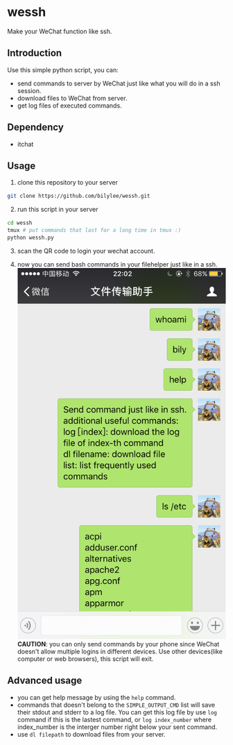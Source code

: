 # wessh
Make your WeChat function like ssh.

## Introduction
Use this simple python script, you can:
 - send commands to server by WeChat just like what you will do in a ssh session.
 - download files to WeChat from server.
 - get log files of executed commands.

## Dependency
- itchat

## Usage
1. clone this repository to your server
```bash
git clone https://github.com/bilylee/wessh.git
```

2. run this script in your server
```bash
cd wessh
tmux # put commands that last for a long time in tmux :)
python wessh.py
```

3. scan the QR code to login your wechat account.

4. now you can send bash commands in your filehelper just like in a ssh.
![demo image](demo.PNG)
**CAUTION**: you can only send commands by your phone since WeChat doesn't allow multiple logins in different devices. Use other devices(like computer or web browsers), this script will exit. 

## Advanced usage
- you can get help message by using the `help` command.
- commands that doesn't belong to the `SIMPLE_OUTPUT_CMD` list will save their stdout and stderr to a log file. You can get this log file by use `log` command if this is the lastest command, or `log index_number` where index_number is the interger number right below your sent command.
- use `dl filepath` to download files from your server. 



